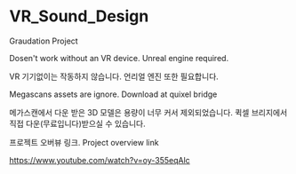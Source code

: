 # VR_Sound_Design
 Graudation Project

Dosen't work without an VR device. Unreal engine required.

VR 기기없이는 작동하지 않습니다. 언리얼 엔진 또한 필요합니다.

Megascans assets are ignore. Download at quixel bridge

메가스캔에서 다운 받은 3D 모델은 용량이 너무 커서 제외되었습니다. 퀵셀 브리지에서 직접 다운(무료입니다)받으실 수 있습니다.

프로젝트 오버뷰 링크. Project overview link

https://www.youtube.com/watch?v=oy-355eqAlc

